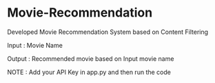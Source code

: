 # Movie-Recommendation
Developed Movie Recommendation System based on Content Filtering

Input : Movie Name

Output : Recommended movie based on Input movie name









NOTE : Add your API Key in app.py and then run the code
